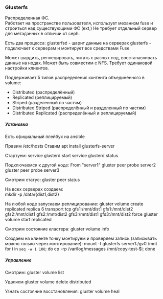### Glusterfs
Распределенная ФС.  
Работает на пространстве пользователя, использует механизм fuse и строиться над существующими ФС (ext,)
Не требует отдельный сервер для метаданных в отличии от ceph.

Есть два процесса:
	glusterfsd - шарит данные на серверах
	glusterfs - подключает к серверам и монтирует все средствами Fuse

Может шардить, реплецировать, читать с разных нод, восстанавливать данные на нодах. Может быть совместим с NFS.
Требует одинаковой настройки клиентов.


Поддерживает 5 типов распределения контента объединённого в volume:

 - Distributed (распределённый)
 - Replicated (реплицируемый)
 - Striped (разделенный по частям)
 - Distributed Striped (распределённый и разделенный по частям)
 - Distributed Replicated (распределённый и реплицируемый)


##### Установка

Есть официальный плейбук на ansible

Правим /etc/hosts
Ставим apt install glusterfs-server

Стартуем:
 service glusterd start
 service glusterd status

Подключаемся к другой ноде:
From "server1"
    gluster peer probe server2
    gluster peer probe server3

Смотрим статус:
gluster peer status

На всех серверах создаем:  
mkdir -p /data/{dist1,dist2}

На любой ноде запускаем реплицирование:
gluster volume create replicated replica 6 transport tcp gfs1:/mnt/dist1 gfs1:/mnt/dist2 gfs2:/mnt/dist1 gfs2:/mnt/dist2 gfs3:/mnt/dist1 gfs3:/mnt/dist2 force
gluster volume start replicated

Смотрим состояние кластера:
gluster volume info

Создаем на клиенте точку монтируем и проверяем запись (записывать можно только через монтирование):
mount -t glusterfs server1:/gv0 /mnt
      for i in `seq -w 1 100`; do cp -rp /var/log/messages /mnt/copy-test-$i; done


##### Управление

Смотрим:
gluster volume list

Удаляем
gluster volume delete distributed

Узнать состояние восстановления:
gluster volume heal

